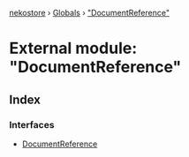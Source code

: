 [nekostore](../README.md) › [Globals](../globals.md) › ["DocumentReference"](_documentreference_.md)

# External module: "DocumentReference"

## Index

### Interfaces

* [DocumentReference](../interfaces/_documentreference_.documentreference.md)

